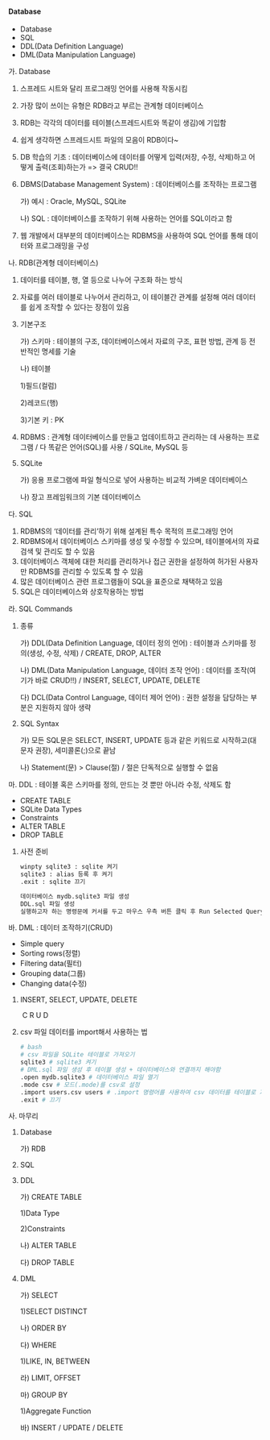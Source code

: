 #### Database

* Database
* SQL
* DDL(Data Definition Language)
* DML(Data Manipulation Language)



가. Database

1. 스프레드 시트와 달리 프로그래밍 언어를 사용해 작동시킴

2. 가장 많이 쓰이는 유형은 RDB라고 부르는 관계형 데이터베이스

3. RDB는 각각의 데이터를 테이블(스프레드시트와 똑같이 생김)에 기입함

4. 쉽게 생각하면 스프레드시트 파일의 모음이 RDB이다~

5. DB 학습의 기초 : 데이터베이스에 데이터를 어떻게 입력(저장, 수정, 삭제)하고 어떻게 출력(조회)하는가 => 결국 CRUD!!

6. DBMS(Database Management System) : 데이터베이스를 조작하는 프로그램

   가) 예시 : Oracle, MySQL, SQLite

   나) SQL : 데이터베이스를 조작하기 위해 사용하는 언어를 SQL이라고 함

7. 웹 개발에서 대부분의 데이터베이스는 RDBMS을 사용하여 SQL 언어를 통해 데이터와 프로그래밍을 구성

나. RDB(관계형 데이터베이스)

1. 데이터를 테이블, 행, 열 등으로 나누어 구조화 하는 방식

2. 자료를 여러 테이블로 나누어서 관리하고, 이 테이블간 관계를 설정해 여러 데이터를 쉽게 조작할 수 있다는 장점이 있음

3. 기본구조

   가) 스키마 : 테이블의 구조, 데이터베이스에서 자료의 구조, 표현 방법, 관계 등 전반적인 명세를 기술

   나) 테이블

     1)필드(컬럼)

     2)레코드(행)

     3)기본 키 : PK

4. RDBMS : 관계형 데이터베이스를 만들고 업데이트하고 관리하는 데 사용하는 프로그램 / 다 똑같은 언어(SQL)를 사용 / SQLite, MySQL 등

5. SQLite

   가) 응용 프로그램에 파일 형식으로 넣어 사용하는 비교적 가벼운 데이터베이스

   나) 장고 프레임워크의 기본 데이터베이스

다. SQL

1. RDBMS의 ‘데이터를 관리’하기 위해 설계된 특수 목적의 프로그래밍 언어
2. RDBMS에서 데이터베이스 스키마를 생성 및 수정할 수 있으며, 테이블에서의 자료 검색 및 관리도 할 수 있음
3. 데이터베이스 객체에 대한 처리를 관리하거나 접근 권한을 설정하여 허가된 사용자만 RDBMS를 관리할 수 있도록 할 수 있음
4. 많은 데이터베이스 관련 프로그램들이 SQL을 표준으로 채택하고 있음
5. SQL은 데이터베이스와 상호작용하는 방법

라. SQL Commands

1. 종류

   가) DDL(Data Definition Language, 데이터 정의 언어) : 테이블과 스키마를 정의(생성, 수정, 삭제) / CREATE, DROP, ALTER

   나) DML(Data Manipulation Language, 데이터 조작 언어) :  데이터를 조작(여기가 바로 CRUD!!) / INSERT, SELECT, UPDATE, DELETE

   다) DCL(Data Control Language, 데이터 제어 언어) :  권한 설정을 담당하는 부분은 지원하지 않아 생략

2. SQL Syntax

   가) 모든 SQL문은 SELECT, INSERT, UPDATE 등과 같은 키워드로 시작하고(대문자 권장), 세미콜론(;)으로 끝남

   나) Statement(문) > Clause(절) / 절은 단독적으로 실행할 수 없음

마. DDL : 테이블 혹은 스키마를 정의, 만드는 것 뿐만 아니라 수정, 삭제도 함

* CREATE TABLE
* SQLite Data Types
* Constraints
* ALTER TABLE
* DROP TABLE

1. 사전 준비

   ```bash
   winpty sqlite3 : sqlite 켜기
   sqlite3 : alias 등록 후 켜기
   .exit : sqlite 끄기
   
   데이터베이스 mydb.sqlite3 파일 생성
   DDL.sql 파일 생성
   실행하고자 하는 명령문에 커서를 두고 마우스 우측 버튼 클릭 후 Run Selected Query 선택 : sql과 데이터베이스가 연결이 안 되어 있으면, 위에 sql과 데이터베이스 연결하게끔 뭐가 뜸
   ```

바. DML : 데이터 조작하기(CRUD)

* Simple query
* Sorting rows(정렬)
* Filtering data(필터)
* Grouping data(그룹)
* Changing data(수정)

1. INSERT, SELECT, UPDATE, DELETE

   ​     C            R              U            D

2. csv 파일 데이터를 import해서 사용하는 법

   ```bash
   # bash
   # csv 파일을 SQLite 테이블로 가져오기
   sqlite3 # sqlite3 켜기
   # DML.sql 파일 생성 후 테이블 생성 + 데이터베이스와 연결까지 해야함
   .open mydb.sqlite3 # 데이터베이스 파일 열기
   .mode csv # 모드(.mode)를 csv로 설정
   .import users.csv users # .import 명령어를 사용하여 csv 데이터를 테이블로 가져오기
   .exit # 끄기
   ```

사. 마무리

1. Database

   가) RDB

2. SQL

3. DDL

   가) CREATE TABLE

     1)Data Type

     2)Constraints

   나) ALTER TABLE

   다) DROP TABLE

4. DML

   가) SELECT

     1)SELECT DISTINCT

   나) ORDER BY

   다) WHERE

     1)LIKE, IN, BETWEEN

   라) LIMIT, OFFSET

   마) GROUP BY

     1)Aggregate Function

   바) INSERT / UPDATE / DELETE


